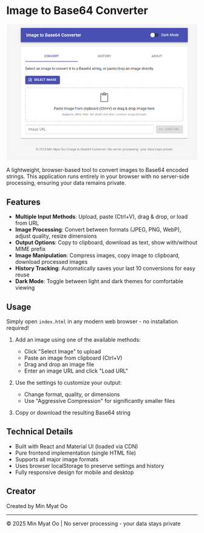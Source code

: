 # Image to Base64 Converter

![alt text](image.png)

A lightweight, browser-based tool to convert images to Base64 encoded strings. This application runs entirely in your browser with no server-side processing, ensuring your data remains private.

## Features

- **Multiple Input Methods**: Upload, paste (Ctrl+V), drag & drop, or load from URL
- **Image Processing**: Convert between formats (JPEG, PNG, WebP), adjust quality, resize dimensions
- **Output Options**: Copy to clipboard, download as text, show with/without MIME prefix
- **Image Manipulation**: Compress images, copy image to clipboard, download processed images
- **History Tracking**: Automatically saves your last 10 conversions for easy reuse
- **Dark Mode**: Toggle between light and dark themes for comfortable viewing

## Usage

Simply open `index.html` in any modern web browser - no installation required!

1. Add an image using one of the available methods:

   - Click "Select Image" to upload
   - Paste an image from clipboard (Ctrl+V)
   - Drag and drop an image file
   - Enter an image URL and click "Load URL"

2. Use the settings to customize your output:

   - Change format, quality, or dimensions
   - Use "Aggressive Compression" for significantly smaller files

3. Copy or download the resulting Base64 string

## Technical Details

- Built with React and Material UI (loaded via CDN)
- Pure frontend implementation (single HTML file)
- Supports all major image formats
- Uses browser localStorage to preserve settings and history
- Fully responsive design for mobile and desktop

## Creator

Created by Min Myat Oo

---

© 2025 Min Myat Oo | No server processing - your data stays private
